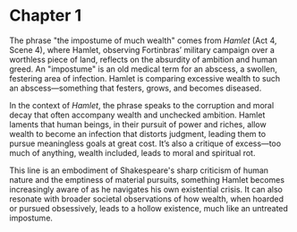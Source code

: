 # Chapter 1
The phrase "the impostume of much wealth" comes from *Hamlet* (Act 4, Scene 4), where Hamlet, observing Fortinbras’ military campaign over a worthless piece of land, reflects on the absurdity of ambition and human greed. An "impostume" is an old medical term for an abscess, a swollen, festering area of infection. Hamlet is comparing excessive wealth to such an abscess—something that festers, grows, and becomes diseased.

In the context of *Hamlet*, the phrase speaks to the corruption and moral decay that often accompany wealth and unchecked ambition. Hamlet laments that human beings, in their pursuit of power and riches, allow wealth to become an infection that distorts judgment, leading them to pursue meaningless goals at great cost. It’s also a critique of excess—too much of anything, wealth included, leads to moral and spiritual rot.

This line is an embodiment of Shakespeare's sharp criticism of human nature and the emptiness of material pursuits, something Hamlet becomes increasingly aware of as he navigates his own existential crisis. It can also resonate with broader societal observations of how wealth, when hoarded or pursued obsessively, leads to a hollow existence, much like an untreated impostume.